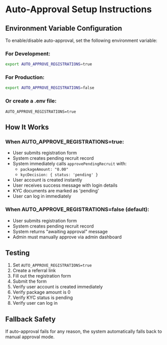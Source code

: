 # Auto-Approval Setup Instructions

## Environment Variable Configuration

To enable/disable auto-approval, set the following environment variable:

### For Development:
```bash
export AUTO_APPROVE_REGISTRATIONS=true
```

### For Production:
```bash
export AUTO_APPROVE_REGISTRATIONS=false
```

### Or create a .env file:
```env
AUTO_APPROVE_REGISTRATIONS=true
```

## How It Works

### When AUTO_APPROVE_REGISTRATIONS=true:
- User submits registration form
- System creates pending recruit record
- System immediately calls `approvePendingRecruit` with:
  - `packageAmount: "0.00"`
  - `kycDecision: { status: 'pending' }`
- User account is created instantly
- User receives success message with login details
- KYC documents are marked as 'pending'
- User can log in immediately

### When AUTO_APPROVE_REGISTRATIONS=false (default):
- User submits registration form
- System creates pending recruit record
- System returns "awaiting approval" message
- Admin must manually approve via admin dashboard

## Testing

1. Set `AUTO_APPROVE_REGISTRATIONS=true`
2. Create a referral link
3. Fill out the registration form
4. Submit the form
5. Verify user account is created immediately
6. Verify package amount is 0
7. Verify KYC status is pending
8. Verify user can log in

## Fallback Safety

If auto-approval fails for any reason, the system automatically falls back to manual approval mode.
